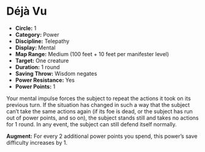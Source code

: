 # Déjà Vu

- **Circle:** 1
- **Category:** Power
- **Discipline:** Telepathy
- **Display:** Mental
- **Map Range:** Medium (100 feet + 10 feet per manifester level)
- **Target:** One creature
- **Duration:** 1 round
- **Saving Throw:** Wisdom negates
- **Power Resistance:** Yes
- **Power Points:** 1

Your mental impulse forces the subject to repeat the actions it took on its previous turn. If the situation has changed in such a way that the subject can’t take the same actions again (if its foe is dead, or the subject has run out of power points, and so on), the subject stands still and takes no actions for 1 round. In any event, the subject can still defend itself normally.

**Augment:** For every 2 additional power points you spend, this power’s save difficulty increases by 1.
